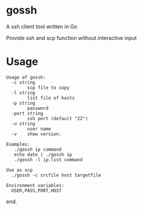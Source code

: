 # gossh
A ssh client tool written in Go

Provide ssh and scp function without interactive input

# Usage

```
Usage of gossh:
  -c string
        scp file to copy
  -l string
        list file of hosts
  -p string
        password
  -port string
        ssh port (default "22")
  -u string
        user name
  -v    show version.

Examples: 
   ./gossh ip command
   echo date | ./gossh ip
   ./gossh -l ip.list command

Use as scp
  ./gossh -c srcfile host targetfile

Environment variables:
  USER,PASS,PORT,HOST

```

end.